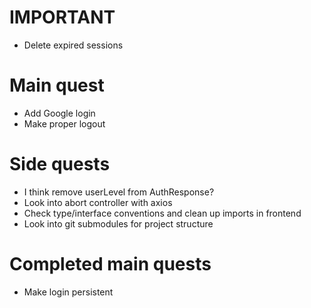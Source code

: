 # IMPORTANT

- Delete expired sessions

# Main quest

- Add Google login
- Make proper logout

# Side quests

- I think remove userLevel from AuthResponse?
- Look into abort controller with axios
- Check type/interface conventions and clean up imports in frontend
- Look into git submodules for project structure

# Completed main quests

- Make login persistent
